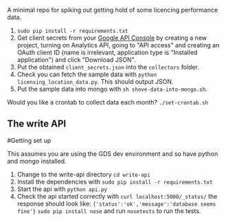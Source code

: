 A minimal repo for spiking out getting hold of some licencing performance data.

1. `sudo pip install -r requirements.txt`
1. Get client secrets from your [Google API Console](https://code.google.com/apis/console/) by creating a new project, turning on Analytics API, going to "API access" and creating an OAuth client ID (name is irrelevant, application type is "Installed application") and click "Download JSON".
1. Put the obtained `client_secrets.json` into the `collectors` folder.
1. Check you can fetch the sample data with `python licensing_location_data.py`. This should output JSON.
1. Put the sample data into mongo with `sh shove-data-into-mongo.sh`.

Would you like a crontab to collect data each month?
`./set-crontab.sh`

## The write API

#Getting set up

This assumes you are using the GDS dev environment and so have python and mongo installed.

1. Change to the write-api directory `cd write-api`
2. Install the dependencies with `sudo pip install -r requirements.txt`
3. Start the api with `python api.py`
4. Check the api started correctly with `curl localhost:5000/_status/` 
the response should look like: `{'status':'ok','message':'database seems fine'}`
`sudo pip install nose` and run `nosetests` to run the tests.
